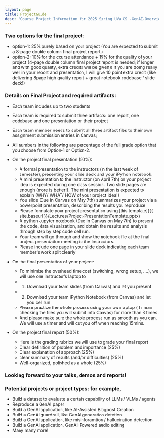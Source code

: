 ```yaml
---
layout: page
title: ProjectGuide
desc: "Course Project Information for 2025 Spring UVa CS -GenAI-Overview"
---
```



### Two options for the final project: 
  + option-1: 25% purely based on your project (You are expected to submit a 8-page double column final project report.) 
  + option-2:  10% for the course attendance + 15% for the quality of your project (4-page double column final project report is needed; if longer and with good quality, extra credits will be given)!  If you are doing really well in your report and presentation, I will give 10 point extra credit (like delivering 8page high quality report + great notebook codebase / slide deck!)



### Details on Final Project and required artifacts: 

+ Each team includes up to two students 
+ Each team is required to submit three artifacts: one report, one codebase and one presentation on their project
+ Each team member needs to submit all three artifact files to their own assignment submission entries in Canvas; 

+ All numbers in the following are percentage of the full grade option that you choose from Option-1 or Option-2. 

+ On the project final presentation (50%): 
  - A formal presentation to the instructors (in the last week of semester), presenting your slide deck and your iPython notebook. 
  - A mini presentation to the instructor (on April 7th) on your project idea is expected during one class session. Two slide pages are enough (more is better!). The mini presentation is expected to explain  (WHY/ WHAT/ HOW of your project idea!)
  - You slide (Due in Canvas on May 7th) summarizes your project via a powerpoint presentation, describing the results you reproduce 
  - Please formulate your project presentation using [this template]({{ site.baseurl }}/Lectures/Project-PresentationTemplate.pptx)
  - A python Jupyter notebook (Due in Canvas on May 7th) to present the code, data visualization, and obtain the results and analysis through step by step code cell run. 
  - Your team will go through and show the notebook file at the final project presentation meeting to the instructors. 
  - Please include one page in your slide deck indicating each team member's work split clearly 


+ On the final presentation of your project: 
  - To minimize the overhead time cost (switching, wrong setup, ….), we will use one instructor’s laptop to
  - 1. Download your team slides (from Canvas) and let you present
  - 2. Download your team iPython Notebook (from Canvas) and let you cell run
  - Please practice the whole process using your own laptop ( I mean checking the files you will submit into Canvas) for more than 3 times.
  - And please make sure the whole process run as smooth as you can. We will use a timer and will cut you off when reaching 15mins.


+ On the project final report (50%): 
  - Here is the grading rubrics we will use to grade your final report 
  - Clear definition of problem and importance (25%)
  - Clear explanation of approach (25%)
  - clear summary of results (and/or difficulties) (25%)
  - Well-organized, polished as a whole (25%) 


### Looking forward to your talks, demos and reports! 

### Potential projects or project types: for example, 
- Build a dataset to evaluate a certain capability of LLMs / VLMs / agents
- Reproduce a GenAI paper 
- Build a GenAI application, like AI-Assisted Blogpost Creation  
- Build a GenAI guardrail, like GenAI generation detetion 
- Build a GenAI application, like misinforamtion / hallucination detection 
- Build a GenAI application, GenAI-Powered audio editing
- Many many more! 


